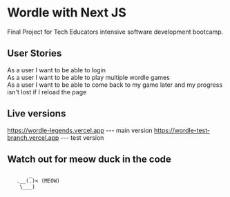 # Wordle with Next JS

Final Project for Tech Educators intensive software development bootcamp.

## User Stories 

As a user I want to be able to login  
As a user I want to be able to play multiple wordle games  
As a user I want to be able to come back to my game later and my progress isn't lost if I reload the page  

## Live versions

https://wordle-legends.vercel.app --- main version
https://wordle-test-branch.vercel.app --- test version

## Watch out for meow duck in the code
           _   
       .__(.)< (MEOW)
        \___)
~~~~~~~~~~~~~~~~~~ 

